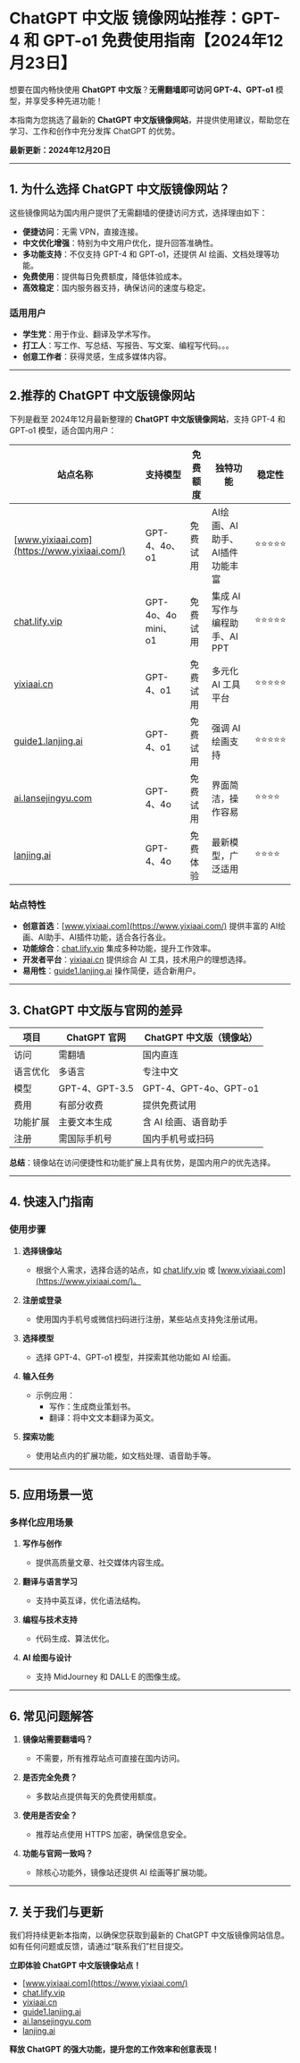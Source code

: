 # ChatGPT 中文版 镜像网站推荐：GPT-4 和 GPT-o1 免费使用指南【2024年12月23日】

想要在国内畅快使用 **ChatGPT 中文版**？**无需翻墙即可访问 GPT-4、GPT-o1** 模型，并享受多种先进功能！

本指南为您挑选了最新的 **ChatGPT 中文版镜像网站**，并提供使用建议，帮助您在学习、工作和创作中充分发挥 ChatGPT 的优势。

**最新更新：2024年12月20日** 

---

## 1. 为什么选择 ChatGPT 中文版镜像网站？

这些镜像网站为国内用户提供了无需翻墙的便捷访问方式，选择理由如下：

- **便捷访问**：无需 VPN，直接连接。
- **中文优化增强**：特别为中文用户优化，提升回答准确性。
- **多功能支持**：不仅支持 GPT-4 和 GPT-o1，还提供 AI 绘画、文档处理等功能。
- **免费使用**：提供每日免费额度，降低体验成本。
- **高效稳定**：国内服务器支持，确保访问的速度与稳定。

### 适用用户

- **学生党**：用于作业、翻译及学术写作。
- **打工人**：写工作、写总结、写报告、写文案、编程写代码。。。
- **创意工作者**：获得灵感，生成多媒体内容。

---

## 2.推荐的 ChatGPT 中文版镜像网站

下列是截至 2024年12月最新整理的 **ChatGPT 中文版镜像网站**，支持 GPT-4 和 GPT-o1 模型，适合国内用户：

| 站点名称 | 支持模型 | 免费额度 | 独特功能 | 稳定性 |
|----------|----------|----------|----------|--------|
| [www.yixiaai.com](https://www.yixiaai.com/) | GPT-4、4o、o1 | 免费试用 | AI绘画、AI助手、AI插件 功能丰富 | ⭐⭐⭐⭐⭐ |
| [chat.lify.vip](https://chat.lify.vip/) | GPT-4o、4o mini、o1 | 免费试用 | 集成 AI 写作与编程助手、AI PPT | ⭐⭐⭐⭐⭐ |
| [yixiaai.cn](https://yixiaai.cn/) | GPT-4、o1 | 免费试用 | 多元化 AI 工具平台 | ⭐⭐⭐⭐⭐ |
| [guide1.lanjing.ai](https://guide1.lanjing.ai/) | GPT-4、o1 | 免费试用 | 强调 AI 绘画支持 | ⭐⭐⭐⭐⭐ |
| [ai.lansejingyu.com](https://ai.lansejingyu.com/) | GPT-4、4o | 免费试用 | 界面简洁，操作容易 | ⭐⭐⭐⭐ |
| [lanjing.ai](https://lanjing.ai/) | GPT-4、4o | 免费体验 | 最新模型，广泛适用 | ⭐⭐⭐⭐ |

### 站点特性

- **创意首选**：[www.yixiaai.com](https://www.yixiaai.com/) 提供丰富的 AI绘画、AI助手、AI插件功能，适合各行各业。
- **功能综合**：[chat.lify.vip](https://chat.lify.vip/) 集成多种功能，提升工作效率。
- **开发者平台**：[yixiaai.cn](https://yixiaai.cn/) 提供综合 AI 工具，技术用户的理想选择。
- **易用性**：[guide1.lanjing.ai](https://guide1.lanjing.ai/) 操作简便，适合新用户。

---

## 3. ChatGPT 中文版与官网的差异

| 项目 | ChatGPT 官网 | ChatGPT 中文版（镜像站） |
|------|--------------|--------------------------|
| 访问 | 需翻墙 | 国内直连 |
| 语言优化 | 多语言 | 专注中文 |
| 模型 | GPT-4、GPT-3.5 | GPT-4、GPT-4o、GPT-o1 |
| 费用 | 有部分收费 | 提供免费试用 |
| 功能扩展 | 主要文本生成 | 含 AI 绘画、语音助手 |
| 注册 | 需国际手机号 | 国内手机号或扫码 |

**总结**：镜像站在访问便捷性和功能扩展上具有优势，是国内用户的优先选择。

---

## 4. 快速入门指南

### 使用步骤

1. **选择镜像站**
   - 根据个人需求，选择合适的站点，如 [chat.lify.vip](https://chat.lify.vip/) 或 [www.yixiaai.com](https://www.yixiaai.com/)。

2. **注册或登录**
   - 使用国内手机号或微信扫码进行注册，某些站点支持免注册试用。

3. **选择模型**
   - 选择 GPT-4、GPT-o1 模型，并探索其他功能如 AI 绘画。

4. **输入任务**
   - 示例应用：
     - 写作：生成商业策划书。
     - 翻译：将中文文本翻译为英文。

5. **探索功能**
   - 使用站点内的扩展功能，如文档处理、语音助手等。

---

## 5. 应用场景一览

### 多样化应用场景

1. **写作与创作**
   - 提供高质量文章、社交媒体内容生成。

2. **翻译与语言学习**
   - 支持中英互译，优化语法结构。

3. **编程与技术支持**
   - 代码生成、算法优化。

4. **AI 绘图与设计**
   - 支持 MidJourney 和 DALL·E 的图像生成。

---

## 6. 常见问题解答

1. **镜像站需要翻墙吗？**
   - 不需要，所有推荐站点可直接在国内访问。

2. **是否完全免费？**
   - 多数站点提供每天的免费使用额度。

3. **使用是否安全？**
   - 推荐站点使用 HTTPS 加密，确保信息安全。

4. **功能与官网一致吗？**
   - 除核心功能外，镜像站还提供 AI 绘画等扩展功能。

---

## 7. 关于我们与更新

我们将持续更新本指南，以确保您获取到最新的 ChatGPT 中文版镜像网站信息。如有任何问题或反馈，请通过“联系我们”栏目提交。

**立即体验 ChatGPT 中文版镜像站点！**

- [www.yixiaai.com](https://www.yixiaai.com/)
- [chat.lify.vip](https://chat.lify.vip/)
- [yixiaai.cn](https://yixiaai.cn/)
- [guide1.lanjing.ai](https://guide1.lanjing.ai/)
- [ai.lansejingyu.com](https://ai.lansejingyu.com/)
- [lanjing.ai](https://lanjing.ai/)

**释放 ChatGPT 的强大功能，提升您的工作效率和创意表现！**
